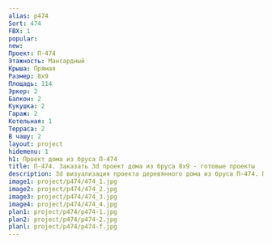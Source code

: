 ```yaml
---
alias: p474
Sort: 474
FBX: 1
popular: 
new: 
Проект: П-474
Этажность: Мансардный
Крыша: Прямая
Размер: 8х9
Площадь: 114
Эркер: 2
Балкон: 2
Кукушка: 2
Гараж: 2
Котельная: 1
Терраса: 2
В чашу: 2
layout: project
hidemenu: 1
h1: Проект дома из бруса П-474
title: П-474. Заказать 3d проект дома из бруса 8х9 - готовые проекты
description: 3d визуализация проекта деревянного дома из бруса П-474. Площадь 114 м2, размер 8х9. Вы можете внести любые изменения в проект.
image1: project/p474/474_1.jpg
image2: project/p474/474_2.jpg
image3: project/p474/474_3.jpg
image4: project/p474/474_4.jpg
plan1: project/p474/p474-1.jpg
plan2: project/p474/p474-2.jpg
planl: project/p474/p474-f.jpg
---
```

